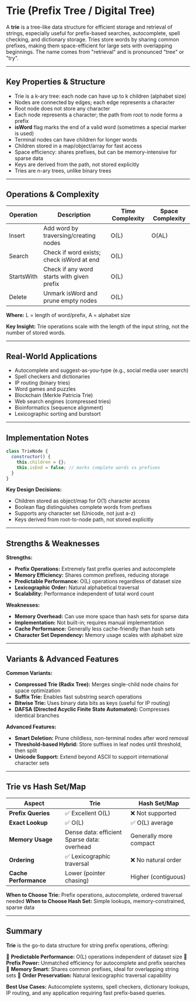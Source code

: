 # Trie (Prefix Tree / Digital Tree)

A **trie** is a tree-like data structure for efficient storage and retrieval of strings, especially useful for prefix-based searches, autocomplete, spell checking, and dictionary storage. Tries store words by sharing common prefixes, making them space-efficient for large sets with overlapping beginnings. The name comes from "retrieval" and is pronounced "tree" or "try".

---

## Key Properties & Structure

- Trie is a k-ary tree: each node can have up to k children (alphabet size)
- Nodes are connected by edges; each edge represents a character
- Root node does not store any character
- Each node represents a character; the path from root to node forms a prefix
- **isWord** flag marks the end of a valid word (sometimes a special marker is used)
- Terminal nodes can have children for longer words
- Children stored in a map/object/array for fast access
- Space efficiency: shares prefixes, but can be memory-intensive for sparse data
- Keys are derived from the path, not stored explicitly
- Tries are n-ary trees, unlike binary trees

---

## Operations & Complexity

| Operation  | Description                                | Time Complexity | Space Complexity |
| ---------- | ------------------------------------------ | --------------- | ---------------- |
| Insert     | Add word by traversing/creating nodes      | O(L)            | O(AL)            |
| Search     | Check if word exists; check isWord at end  | O(L)            |                  |
| StartsWith | Check if any word starts with given prefix | O(L)            |                  |
| Delete     | Unmark isWord and prune empty nodes        | O(L)            |                  |

**Where:** L = length of word/prefix, A = alphabet size

**Key Insight:** Trie operations scale with the length of the input string, not the number of stored words.

---

## Real-World Applications

- Autocomplete and suggest-as-you-type (e.g., social media user search)
- Spell checkers and dictionaries
- IP routing (binary tries)
- Word games and puzzles
- Blockchain (Merkle Patricia Trie)
- Web search engines (compressed tries)
- Bioinformatics (sequence alignment)
- Lexicographic sorting and burstsort

---

## Implementation Notes

```javascript
class TrieNode {
  constructor() {
    this.children = {};
    this.isEnd = false; // marks complete words vs prefixes
  }
}
```

**Key Design Decisions:**

- Children stored as object/map for O(1) character access
- Boolean flag distinguishes complete words from prefixes
- Supports any character set (Unicode, not just a-z)
- Keys derived from root-to-node path, not stored explicitly

---

## Strengths & Weaknesses

**Strengths:**

- **Prefix Operations:** Extremely fast prefix queries and autocomplete
- **Memory Efficiency:** Shares common prefixes, reducing storage
- **Predictable Performance:** O(L) operations regardless of dataset size
- **Lexicographic Order:** Natural alphabetical traversal
- **Scalability:** Performance independent of total word count

**Weaknesses:**

- **Memory Overhead:** Can use more space than hash sets for sparse data
- **Implementation:** Not built-in; requires manual implementation
- **Cache Performance:** Generally less cache-friendly than hash sets
- **Character Set Dependency:** Memory usage scales with alphabet size

---

## Variants & Advanced Features

**Common Variants:**

- **Compressed Trie (Radix Tree):** Merges single-child node chains for space optimization
- **Suffix Trie:** Enables fast substring search operations
- **Bitwise Trie:** Uses binary data bits as keys (useful for IP routing)
- **DAFSA (Directed Acyclic Finite State Automaton):** Compresses identical branches

**Advanced Features:**

- **Smart Deletion:** Prune childless, non-terminal nodes after word removal
- **Threshold-based Hybrid:** Store suffixes in leaf nodes until threshold, then split
- **Unicode Support:** Extend beyond ASCII to support international character sets

---

## Trie vs Hash Set/Map

| Aspect                | Trie                                           | Hash Set/Map           |
| --------------------- | ---------------------------------------------- | ---------------------- |
| **Prefix Queries**    | ✅ Excellent O(L)                              | ❌ Not supported       |
| **Exact Lookup**      | ✅ O(L)                                        | ✅ O(L) average        |
| **Memory Usage**      | Dense data: efficient<br>Sparse data: overhead | Generally more compact |
| **Ordering**          | ✅ Lexicographic traversal                     | ❌ No natural order    |
| **Cache Performance** | Lower (pointer chasing)                        | Higher (contiguous)    |

**When to Choose Trie:** Prefix operations, autocomplete, ordered traversal needed
**When to Choose Hash Set:** Simple lookups, memory-constrained, sparse data

---

## Summary

**Trie** is the go-to data structure for string prefix operations, offering:

🔹 **Predictable Performance:** O(L) operations independent of dataset size
🔹 **Prefix Power:** Unmatched efficiency for autocomplete and prefix searches
🔹 **Memory Smart:** Shares common prefixes, ideal for overlapping string sets
🔹 **Order Preservation:** Natural lexicographic traversal capability

**Best Use Cases:** Autocomplete systems, spell checkers, dictionary lookups, IP routing, and any application requiring fast prefix-based queries.
